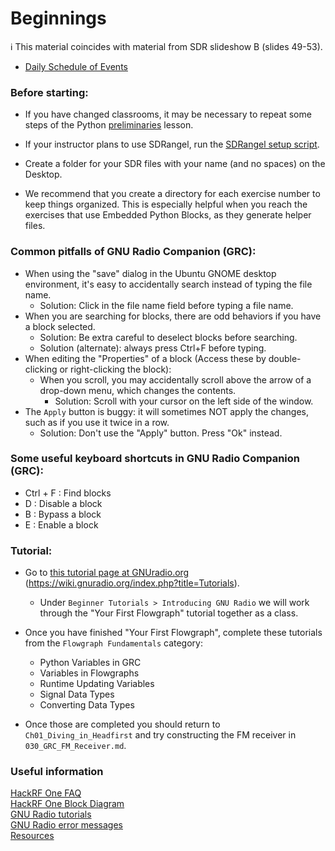 
# Beginnings

ℹ️ This material coincides with material from SDR slideshow B (slides 49-53).

- [Daily Schedule of Events](https://github.com/python-can-define-radio/sdr-course/blob/main/resources/toc/7day.md)

### Before starting: 

- If you have changed classrooms, it may be necessary to repeat some steps of the Python [preliminaries](https://github.com/python-can-define-radio/python-course/blob/main/classroom_activities/Ch01_Basics/ex_0a_preliminaries.md) lesson.

- If your instructor plans to use SDRangel, run the [SDRangel setup script](https://raw.githubusercontent.com/python-can-define-radio/sdr-course/refs/heads/main/resources/sdrsetup.sh).

- Create a folder for your SDR files with your name (and no spaces) on the Desktop.
  
- We recommend that you create a directory for each exercise number to keep things organized. This is especially helpful when you reach the exercises that use Embedded Python Blocks, as they generate helper files.

### Common pitfalls of GNU Radio Companion (GRC):

- When using the "save" dialog in the Ubuntu GNOME desktop environment, it's easy to accidentally search instead of typing the file name.
  - Solution: Click in the file name field before typing a file name.
- When you are searching for blocks, there are odd behaviors if you have a block selected.
  - Solution: Be extra careful to deselect blocks before searching.
  - Solution (alternate): always press Ctrl+F before typing.
- When editing the "Properties" of a block (Access these by double-clicking or right-clicking the block):
  - When you scroll, you may accidentally scroll above the arrow of a drop-down menu, which changes the contents.
    - Solution: Scroll with your cursor on the left side of the window.
- The `Apply` button is buggy: it will sometimes NOT apply the changes, such as if you use it twice in a row.
  - Solution: Don't use the "Apply" button. Press "Ok" instead.

### Some useful keyboard shortcuts in GNU Radio Companion (GRC):

  - Ctrl + F : Find blocks
  - D : Disable a block
  - B : Bypass a block
  - E : Enable a block

### Tutorial:

- Go to [this tutorial page at GNUradio.org](https://wiki.gnuradio.org/index.php?title=Tutorials) (https://wiki.gnuradio.org/index.php?title=Tutorials).

  - Under `Beginner Tutorials > Introducing GNU Radio` we will work through the "Your First Flowgraph" tutorial together as a class. 

- Once you have finished "Your First Flowgraph", complete these tutorials from the `Flowgraph Fundamentals` category:

  - Python Variables in GRC
  - Variables in Flowgraphs
  - Runtime Updating Variables
  - Signal Data Types
  - Converting Data Types

- Once those are completed you should return to `Ch01_Diving_in_Headfirst` and try constructing the FM receiver in `030_GRC_FM_Receiver.md`.


### Useful information

[HackRF One FAQ](https://hackrf.readthedocs.io/en/latest/faq.html)  
[HackRF One Block Diagram](https://github.com/python-can-define-radio/sdr-course/blob/main/classroom_activities/Chx_Misc/Images/hackrfone_diagram.png)  
[GNU Radio tutorials](https://wiki.gnuradio.org/index.php?title=Tutorials)  
[GNU Radio error messages](https://github.com/python-can-define-radio/sdr-course/blob/main/resources/Common-GNURadio-error-messages.md)  
[Resources](https://github.com/python-can-define-radio/sdr-course/tree/main/resources)  

